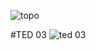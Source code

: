 
![topo](https://user-images.githubusercontent.com/95319831/165428426-0c861cf8-6db8-44ed-8528-588d19bc42aa.png)

#TED 03
![ted 03](https://user-images.githubusercontent.com/95319831/165428735-d8fb6a82-9f6b-459d-a166-1650ea2c21c7.png)
